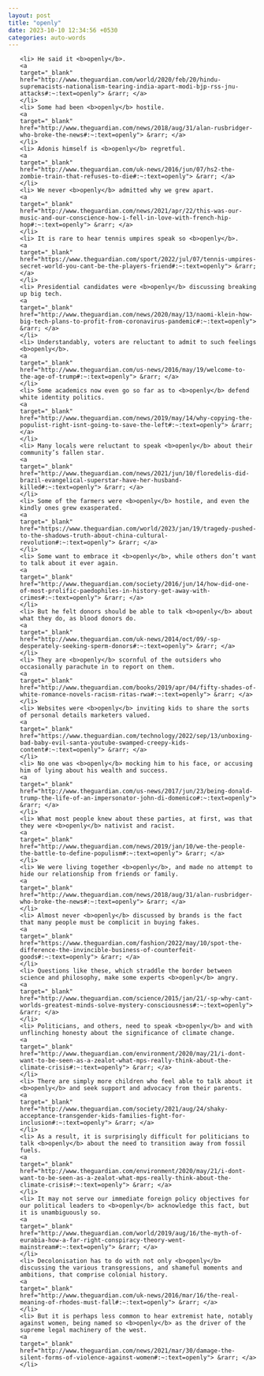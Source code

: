 ```yaml
---
layout: post
title: "openly"
date: 2023-10-10 12:34:56 +0530
categories: auto-words
---
```

<ol>

    <li> He said it <b>openly</b>.
    <a 
    target="_blank" 
    href="http://www.theguardian.com/world/2020/feb/20/hindu-supremacists-nationalism-tearing-india-apart-modi-bjp-rss-jnu-attacks#:~:text=openly"> &rarr; </a>
    </li>
    <li> Some had been <b>openly</b> hostile.
    <a 
    target="_blank" 
    href="http://www.theguardian.com/news/2018/aug/31/alan-rusbridger-who-broke-the-news#:~:text=openly"> &rarr; </a>
    </li>
    <li> Adonis himself is <b>openly</b> regretful.
    <a 
    target="_blank" 
    href="http://www.theguardian.com/uk-news/2016/jun/07/hs2-the-zombie-train-that-refuses-to-die#:~:text=openly"> &rarr; </a>
    </li>
    <li> We never <b>openly</b> admitted why we grew apart.
    <a 
    target="_blank" 
    href="http://www.theguardian.com/news/2021/apr/22/this-was-our-music-and-our-conscience-how-i-fell-in-love-with-french-hip-hop#:~:text=openly"> &rarr; </a>
    </li>
    <li> It is rare to hear tennis umpires speak so <b>openly</b>.
    <a 
    target="_blank" 
    href="https://www.theguardian.com/sport/2022/jul/07/tennis-umpires-secret-world-you-cant-be-the-players-friend#:~:text=openly"> &rarr; </a>
    </li>
    <li> Presidential candidates were <b>openly</b> discussing breaking up big tech.
    <a 
    target="_blank" 
    href="http://www.theguardian.com/news/2020/may/13/naomi-klein-how-big-tech-plans-to-profit-from-coronavirus-pandemic#:~:text=openly"> &rarr; </a>
    </li>
    <li> Understandably, voters are reluctant to admit to such feelings <b>openly</b>.
    <a 
    target="_blank" 
    href="http://www.theguardian.com/us-news/2016/may/19/welcome-to-the-age-of-trump#:~:text=openly"> &rarr; </a>
    </li>
    <li> Some academics now even go so far as to <b>openly</b> defend white identity politics.
    <a 
    target="_blank" 
    href="http://www.theguardian.com/news/2019/may/14/why-copying-the-populist-right-isnt-going-to-save-the-left#:~:text=openly"> &rarr; </a>
    </li>
    <li> Many locals were reluctant to speak <b>openly</b> about their community’s fallen star.
    <a 
    target="_blank" 
    href="http://www.theguardian.com/news/2021/jun/10/floredelis-did-brazil-evangelical-superstar-have-her-husband-killed#:~:text=openly"> &rarr; </a>
    </li>
    <li> Some of the farmers were <b>openly</b> hostile, and even the kindly ones grew exasperated.
    <a 
    target="_blank" 
    href="https://www.theguardian.com/world/2023/jan/19/tragedy-pushed-to-the-shadows-truth-about-china-cultural-revolution#:~:text=openly"> &rarr; </a>
    </li>
    <li> Some want to embrace it <b>openly</b>, while others don’t want to talk about it ever again.
    <a 
    target="_blank" 
    href="http://www.theguardian.com/society/2016/jun/14/how-did-one-of-most-prolific-paedophiles-in-history-get-away-with-crimes#:~:text=openly"> &rarr; </a>
    </li>
    <li> But he felt donors should be able to talk <b>openly</b> about what they do, as blood donors do.
    <a 
    target="_blank" 
    href="http://www.theguardian.com/uk-news/2014/oct/09/-sp-desperately-seeking-sperm-donors#:~:text=openly"> &rarr; </a>
    </li>
    <li> They are <b>openly</b> scornful of the outsiders who occasionally parachute in to report on them.
    <a 
    target="_blank" 
    href="http://www.theguardian.com/books/2019/apr/04/fifty-shades-of-white-romance-novels-racism-ritas-rwa#:~:text=openly"> &rarr; </a>
    </li>
    <li> Websites were <b>openly</b> inviting kids to share the sorts of personal details marketers valued.
    <a 
    target="_blank" 
    href="https://www.theguardian.com/technology/2022/sep/13/unboxing-bad-baby-evil-santa-youtube-swamped-creepy-kids-content#:~:text=openly"> &rarr; </a>
    </li>
    <li> No one was <b>openly</b> mocking him to his face, or accusing him of lying about his wealth and success.
    <a 
    target="_blank" 
    href="http://www.theguardian.com/us-news/2017/jun/23/being-donald-trump-the-life-of-an-impersonator-john-di-domenico#:~:text=openly"> &rarr; </a>
    </li>
    <li> What most people knew about these parties, at first, was that they were <b>openly</b> nativist and racist.
    <a 
    target="_blank" 
    href="http://www.theguardian.com/news/2019/jan/10/we-the-people-the-battle-to-define-populism#:~:text=openly"> &rarr; </a>
    </li>
    <li> We were living together <b>openly</b>, and made no attempt to hide our relationship from friends or family.
    <a 
    target="_blank" 
    href="http://www.theguardian.com/news/2018/aug/31/alan-rusbridger-who-broke-the-news#:~:text=openly"> &rarr; </a>
    </li>
    <li> Almost never <b>openly</b> discussed by brands is the fact that many people must be complicit in buying fakes.
    <a 
    target="_blank" 
    href="https://www.theguardian.com/fashion/2022/may/10/spot-the-difference-the-invincible-business-of-counterfeit-goods#:~:text=openly"> &rarr; </a>
    </li>
    <li> Questions like these, which straddle the border between science and philosophy, make some experts <b>openly</b> angry.
    <a 
    target="_blank" 
    href="http://www.theguardian.com/science/2015/jan/21/-sp-why-cant-worlds-greatest-minds-solve-mystery-consciousness#:~:text=openly"> &rarr; </a>
    </li>
    <li> Politicians, and others, need to speak <b>openly</b> and with unflinching honesty about the significance of climate change.
    <a 
    target="_blank" 
    href="http://www.theguardian.com/environment/2020/may/21/i-dont-want-to-be-seen-as-a-zealot-what-mps-really-think-about-the-climate-crisis#:~:text=openly"> &rarr; </a>
    </li>
    <li> There are simply more children who feel able to talk about it <b>openly</b> and seek support and advocacy from their parents.
    <a 
    target="_blank" 
    href="http://www.theguardian.com/society/2021/aug/24/shaky-acceptance-transgender-kids-families-fight-for-inclusion#:~:text=openly"> &rarr; </a>
    </li>
    <li> As a result, it is surprisingly difficult for politicians to talk <b>openly</b> about the need to transition away from fossil fuels.
    <a 
    target="_blank" 
    href="http://www.theguardian.com/environment/2020/may/21/i-dont-want-to-be-seen-as-a-zealot-what-mps-really-think-about-the-climate-crisis#:~:text=openly"> &rarr; </a>
    </li>
    <li> It may not serve our immediate foreign policy objectives for our political leaders to <b>openly</b> acknowledge this fact, but it is unambiguously so.
    <a 
    target="_blank" 
    href="http://www.theguardian.com/world/2019/aug/16/the-myth-of-eurabia-how-a-far-right-conspiracy-theory-went-mainstream#:~:text=openly"> &rarr; </a>
    </li>
    <li> Decolonisation has to do with not only <b>openly</b> discussing the various transgressions, and shameful moments and ambitions, that comprise colonial history.
    <a 
    target="_blank" 
    href="http://www.theguardian.com/uk-news/2016/mar/16/the-real-meaning-of-rhodes-must-fall#:~:text=openly"> &rarr; </a>
    </li>
    <li> But it is perhaps less common to hear extremist hate, notably against women, being named so <b>openly</b> as the driver of the supreme legal machinery of the west.
    <a 
    target="_blank" 
    href="http://www.theguardian.com/news/2021/mar/30/damage-the-silent-forms-of-violence-against-women#:~:text=openly"> &rarr; </a>
    </li>